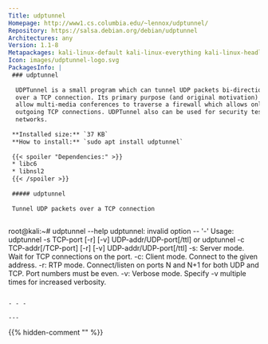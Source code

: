 ```yaml
---
Title: udptunnel
Homepage: http://www1.cs.columbia.edu/~lennox/udptunnel/
Repository: https://salsa.debian.org/debian/udptunnel
Architectures: any
Version: 1.1-8
Metapackages: kali-linux-default kali-linux-everything kali-linux-headless kali-linux-large kali-tools-post-exploitation 
Icon: images/udptunnel-logo.svg
PackagesInfo: |
 ### udptunnel
 
  UDPTunnel is a small program which can tunnel UDP packets bi-directionally
  over a TCP connection. Its primary purpose (and original motivation) is to
  allow multi-media conferences to traverse a firewall which allows only
  outgoing TCP connections. UDPTunnel also can be used for security tests in
  networks.
 
 **Installed size:** `37 KB`  
 **How to install:** `sudo apt install udptunnel`  
 
 {{< spoiler "Dependencies:" >}}
 * libc6 
 * libnsl2 
 {{< /spoiler >}}
 
 ##### udptunnel
 
 Tunnel UDP packets over a TCP connection
 
 ```
 root@kali:~# udptunnel --help
 udptunnel: invalid option -- '-'
 Usage: udptunnel -s TCP-port [-r] [-v] UDP-addr/UDP-port[/ttl]
     or udptunnel -c TCP-addr[/TCP-port] [-r] [-v] UDP-addr/UDP-port[/ttl]
      -s: Server mode.  Wait for TCP connections on the port.
      -c: Client mode.  Connect to the given address.
      -r: RTP mode.  Connect/listen on ports N and N+1 for both UDP and TCP.
          Port numbers must be even.
      -v: Verbose mode.  Specify -v multiple times for increased verbosity.
 ```
 
 - - -
 
---
```

{{% hidden-comment "<!--Do not edit anything above this line-->" %}}
